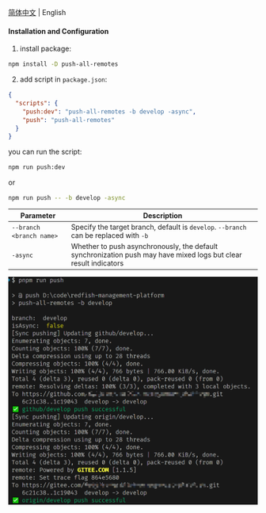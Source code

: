 [简体中文](/README_CN.md) | English

#### Installation and Configuration

1. install package:
```bash
npm install -D push-all-remotes
```

2. add script in `package.json`:
```json
{
  "scripts": {
    "push:dev": "push-all-remotes -b develop -async",
    "push": "push-all-remotes"
  }
}
```
you can run the script:
```bash
npm run push:dev
```
or
```bash
npm run push -- -b develop -async
```


| Parameter | Description |
| --- | --- |
| `--branch <branch name>` | Specify the target branch, default is `develop`. `--branch` can be replaced with `-b` |
| `-async` | Whether to push asynchronously, the default synchronization push may have mixed logs but clear result indicators |

![push-successful.png](./assets/push-successful.png)
